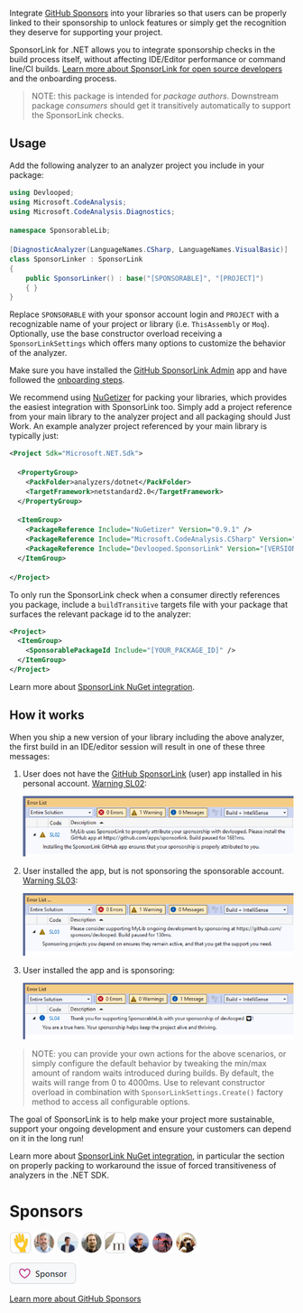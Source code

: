 Integrate [GitHub Sponsors](https://github.com/sponsors) into your libraries so that 
users can be properly linked to their sponsorship to unlock features or simply get 
the recognition they deserve for supporting your project.

SponsorLink for .NET allows you to integrate sponsorship checks in the build process 
itself, without affecting IDE/Editor performance or command line/CI builds. 
[Learn more about SponsorLink for open source developers](https://github.com/devlooped/SponsorLink#-open-source-developers) 
and the onboarding process.

> NOTE: this package is intended for *package authors*. Downstream package *consumers* 
> should get it transitively automatically to support the SponsorLink checks.

## Usage

Add the following analyzer to an analyzer project you include in your package:

```csharp
using Devlooped;
using Microsoft.CodeAnalysis;
using Microsoft.CodeAnalysis.Diagnostics;

namespace SponsorableLib;

[DiagnosticAnalyzer(LanguageNames.CSharp, LanguageNames.VisualBasic)]
class SponsorLinker : SponsorLink
{
    public SponsorLinker() : base("[SPONSORABLE]", "[PROJECT]") 
    { }
}
```

Replace `SPONSORABLE` with your sponsor account login and `PROJECT` with a recognizable 
name of your project or library (i.e. `ThisAssembly` or `Moq`). Optionally, use the 
base constructor overload receiving a `SponsorLinkSettings` which offers many options 
to customize the behavior of the analyzer.

Make sure you have installed the [GitHub SponsorLink Admin](https://github.com/apps/sponsorlink-admin) app 
and have followed the [onboarding steps](https://github.com/devlooped/SponsorLink#-open-source-developers).

We recommend using [NuGetizer](https://nuget.org/packages/nugetizer) for packing your 
libraries, which provides the easiest integration with SponsorLink too. Simply add
a project reference from your main library to the analyzer project and all packaging should 
Just Work. An example analyzer project referenced by your main library is typically just:

```xml
<Project Sdk="Microsoft.NET.Sdk">

  <PropertyGroup>
    <PackFolder>analyzers/dotnet</PackFolder>
    <TargetFramework>netstandard2.0</TargetFramework>
  </PropertyGroup>

  <ItemGroup>
    <PackageReference Include="NuGetizer" Version="0.9.1" />
    <PackageReference Include="Microsoft.CodeAnalysis.CSharp" Version="4.0.1" Pack="false" />
    <PackageReference Include="Devlooped.SponsorLink" Version="[VERSION]" />
  </ItemGroup>

</Project>
```

To only run the SponsorLink check when a consumer directly references you package, include a 
`buildTransitive` targets file with your package that surfaces the relevant package id to the 
analyzer:

```xml
<Project>
  <ItemGroup>
    <SponsorablePackageId Include="[YOUR_PACKAGE_ID]" />
  </ItemGroup>
</Project>
```


Learn more about [SponsorLink NuGet integration](https://github.com/devlooped/SponsorLink#integrating-via-nuget-for-net).

## How it works

When you ship a new version of your library including the above analyzer, the first 
build in an IDE/editor session will result in one of these three messages:

1. User does not have the [GitHub SponsorLink](https://github.com/apps/sponsorlink) (user) 
   app installed in his personal account. [Warning SL02](https://github.com/devlooped/SponsorLink/blob/main/docs/SL02.md):

   ![Screenshot of build warning SL02 stating app is not installed](https://raw.githubusercontent.com/devlooped/SponsorLink/main/assets/img/VS-SL02.png)

2. User installed the app, but is not sponsoring the sponsorable account. 
   [Warning SL03](https://github.com/devlooped/SponsorLink/blob/main/docs/SL03.md):

   ![Screenshot of build warning SL04 stating user is not a sponsor](https://raw.githubusercontent.com/devlooped/SponsorLink/main/assets/img/VS-SL03.png)

3. User installed the app and is sponsoring:

   ![Screenshot of build info SL04 thanking the user user for sponsoring](https://raw.githubusercontent.com/devlooped/SponsorLink/main/assets/img/VS-SL04.png)


> NOTE: you can provide your own actions for the above scenarios, or simply configure 
> the default behavior by tweaking the min/max amount of random waits introduced during 
> builds. By default, the waits will range from 0 to 4000ms. Use to relevant constructor 
> overload in combination with `SponsorLinkSettings.Create()` factory method to access 
> all configurable options.

The goal of SponsorLink is to help make your project more sustainable, support your 
ongoing development and ensure your customers can depend on it in the long run!


Learn more about [SponsorLink NuGet integration](https://github.com/devlooped/SponsorLink#integrating-via-nuget-for-net), 
in particular the section on properly packing to workaround the issue of forced 
transitiveness of analyzers in the .NET SDK.


<!-- include https://github.com/devlooped/sponsors/raw/main/footer.md -->
# Sponsors 

<!-- include sponsors.md -->
[![Clarius Org](https://raw.githubusercontent.com/devlooped/sponsors/main/.github/avatars/clarius.png "Clarius Org")](https://github.com/clarius)
[![Christian Findlay](https://raw.githubusercontent.com/devlooped/sponsors/main/.github/avatars/MelbourneDeveloper.png "Christian Findlay")](https://github.com/MelbourneDeveloper)
[![C. Augusto Proiete](https://raw.githubusercontent.com/devlooped/sponsors/main/.github/avatars/augustoproiete.png "C. Augusto Proiete")](https://github.com/augustoproiete)
[![Kirill Osenkov](https://raw.githubusercontent.com/devlooped/sponsors/main/.github/avatars/KirillOsenkov.png "Kirill Osenkov")](https://github.com/KirillOsenkov)
[![MFB Technologies, Inc.](https://raw.githubusercontent.com/devlooped/sponsors/main/.github/avatars/MFB-Technologies-Inc.png "MFB Technologies, Inc.")](https://github.com/MFB-Technologies-Inc)
[![SandRock](https://raw.githubusercontent.com/devlooped/sponsors/main/.github/avatars/sandrock.png "SandRock")](https://github.com/sandrock)
[![Eric C](https://raw.githubusercontent.com/devlooped/sponsors/main/.github/avatars/eeseewy.png "Eric C")](https://github.com/eeseewy)
[![Andy Gocke](https://raw.githubusercontent.com/devlooped/sponsors/main/.github/avatars/agocke.png "Andy Gocke")](https://github.com/agocke)


<!-- sponsors.md -->

[![Sponsor this project](https://raw.githubusercontent.com/devlooped/sponsors/main/sponsor.png "Sponsor this project")](https://github.com/sponsors/devlooped)
&nbsp;

[Learn more about GitHub Sponsors](https://github.com/sponsors)
<!-- https://github.com/devlooped/sponsors/raw/main/footer.md -->